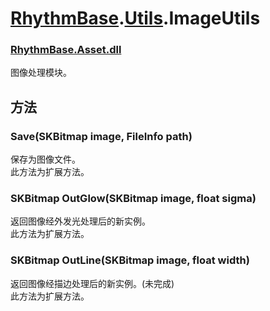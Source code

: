 # [RhythmBase](../../RadiationTherapy.md).[Utils](../namespace/Utils.md).ImageUtils  


### [RhythmBase.Asset.dll](../assembly/RhythmAsset.md)  
图像处理模块。  
  
## 方法  
  


### Save(SKBitmap image, FileInfo path)  
保存为图像文件。  
此方法为扩展方法。  


### SKBitmap OutGlow(SKBitmap image, float sigma)  
返回图像经外发光处理后的新实例。  
此方法为扩展方法。  


### SKBitmap OutLine(SKBitmap image, float width)  
返回图像经描边处理后的新实例。(未完成)  
此方法为扩展方法。  